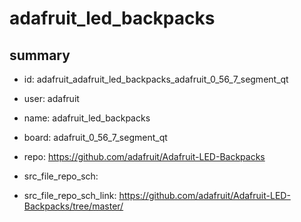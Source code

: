 # adafruit_led_backpacks
 
## summary 
* id: adafruit_adafruit_led_backpacks_adafruit_0_56_7_segment_qt
* user: adafruit
* name: adafruit_led_backpacks
* board: adafruit_0_56_7_segment_qt
* repo: https://github.com/adafruit/Adafruit-LED-Backpacks



* src_file_repo_sch: 
* src_file_repo_sch_link: https://github.com/adafruit/Adafruit-LED-Backpacks/tree/master/






